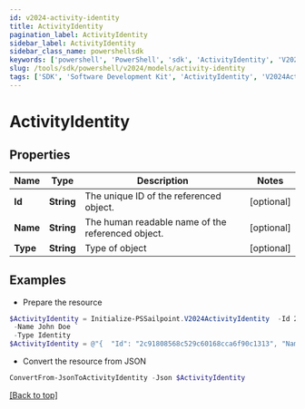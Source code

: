 ```yaml
---
id: v2024-activity-identity
title: ActivityIdentity
pagination_label: ActivityIdentity
sidebar_label: ActivityIdentity
sidebar_class_name: powershellsdk
keywords: ['powershell', 'PowerShell', 'sdk', 'ActivityIdentity', 'V2024ActivityIdentity'] 
slug: /tools/sdk/powershell/v2024/models/activity-identity
tags: ['SDK', 'Software Development Kit', 'ActivityIdentity', 'V2024ActivityIdentity']
---
```



# ActivityIdentity

## Properties

Name | Type | Description | Notes
------------ | ------------- | ------------- | -------------
**Id** | **String** | The unique ID of the referenced object. | [optional] 
**Name** | **String** | The human readable name of the referenced object. | [optional] 
**Type** | **String** | Type of object | [optional] 

## Examples

- Prepare the resource
```powershell
$ActivityIdentity = Initialize-PSSailpoint.V2024ActivityIdentity  -Id 2c91808568c529c60168cca6f90c1313 `
 -Name John Doe `
 -Type Identity
$ActivityIdentity = @"{  "Id": "2c91808568c529c60168cca6f90c1313", "Name": "John Doe", "Type": "Identity" }"@
```

- Convert the resource from JSON
```powershell
ConvertFrom-JsonToActivityIdentity -Json $ActivityIdentity
```


[[Back to top]](#) 


